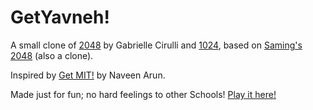 # GetYavneh!


A small clone of [2048](http://gabrielecirulli.github.io/2048/) by Gabrielle Cirulli and [1024](https://play.google.com/store/apps/details?id=com.veewo.a1024), based on [Saming's 2048](http://saming.fr/p/2048/) (also a clone).

Inspired by [Get MIT!](https://mitchgu.github.io/GetMIT/) by Naveen Arun.

Made just for fun; no hard feelings to other Schools! [Play it here!](PenguinOfCoding.github.io)
